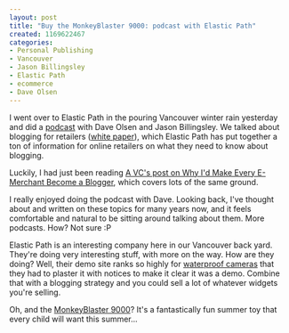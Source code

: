 ```yaml
--- 
layout: post
title: "Buy the MonkeyBlaster 9000: podcast with Elastic Path"
created: 1169622467
categories: 
- Personal Publishing
- Vancouver
- Jason Billingsley
- Elastic Path
- ecommerce
- Dave Olsen
---
```

<p>I went over to Elastic Path in the pouring Vancouver winter rain yesterday and did a <a href="http://company.getelastic.com/blogging-for-retailers-get-elastic-18/">podcast</a> with Dave Olsen and Jason Billingsley. We talked about blogging for retailers (<a href="http://www.elasticpath.com/resources/white-paper/blogging-for-retailers/index.jsp">white paper</a>), which Elastic Path has put together a ton of information for online retailers on what they need to know about blogging.</p><p>Luckily, I had just been reading <a href="http://avc.blogs.com/a_vc/2007/01/why_id_make_eve.html">A VC&#39;s post on Why I&#39;d Make Every E-Merchant Become a Blogger</a>, which covers lots of the same ground.</p><p>I really enjoyed doing the podcast with Dave. Looking back, I&#39;ve thought about and written on these topics for many years now, and it feels comfortable and natural to be sitting around talking about them. More podcasts. How? Not sure :P</p><p>Elastic Path is an interesting company here in our Vancouver back yard. They&#39;re doing very interesting stuff, with more on the way. How are they doing? Well, their demo site ranks so highly for <a href="http://demo.elasticpath.com/film-cameras/waterproof-camera/c90000012-p1.html">waterproof cameras</a> that they had to plaster it with notices to make it clear it was a demo. Combine that with a blogging strategy and you could sell a lot of whatever widgets you&#39;re selling.&nbsp;</p><p>Oh, and the <a href="http://monkeyblaster9000.bryght.net">MonkeyBlaster 9000</a>? It&#39;s a fantastically fun summer toy that every child will want this summer...&nbsp;</p>

